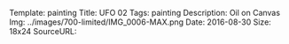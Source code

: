 Template: painting
Title:  UFO 02
Tags: painting
Description: Oil on Canvas
Img: ../images/700-limited/IMG_0006-MAX.png
Date: 2016-08-30
Size: 18x24
SourceURL: 
    